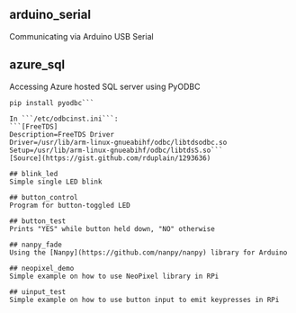 ## arduino_serial
Communicating via Arduino USB Serial

## azure_sql
Accessing Azure hosted SQL server using PyODBC
```sudo apt-get install freetds-dev freetds-bin unixodbc-dev tdsodbc
pip install pyodbc```

In ```/etc/odbcinst.ini```:
```[FreeTDS]
Description=FreeTDS Driver
Driver=/usr/lib/arm-linux-gnueabihf/odbc/libtdsodbc.so
Setup=/usr/lib/arm-linux-gnueabihf/odbc/libtdsS.so```
[Source](https://gist.github.com/rduplain/1293636)

## blink_led
Simple single LED blink

## button_control
Program for button-toggled LED

## button_test
Prints "YES" while button held down, "NO" otherwise

## nanpy_fade
Using the [Nanpy](https://github.com/nanpy/nanpy) library for Arduino

## neopixel_demo
Simple example on how to use NeoPixel library in RPi

## uinput_test
Simple example on how to use button input to emit keypresses in RPi
